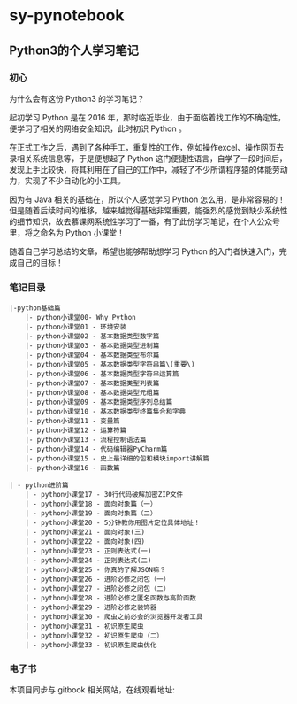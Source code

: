 # sy-pynotebook

## Python3的个人学习笔记

### 初心

为什么会有这份 Python3 的学习笔记？

起初学习 Python 是在 2016 年，那时临近毕业，由于面临着找工作的不确定性，便学习了相关的网络安全知识，此时初识 Python 。

在正式工作之后，遇到了各种手工，重复性的工作，例如操作excel、操作网页去录相关系统信息等，于是便想起了 Python 这门便捷性语言，自学了一段时间后，发现上手比较快，将其利用在了自己的工作中，减轻了不少所谓程序猿的体能劳动力，实现了不少自动化的小工具。

因为有 Java 相关的基础在，所以个人感觉学习 Python 怎么用，是非常容易的！但是随着后续时间的推移，越来越觉得基础非常重要，能强烈的感觉到缺少系统性的细节知识，故去慕课网系统性学习了一番，有了此份学习笔记，在个人公众号里，将之命名为 Python 小课堂！

随着自己学习总结的文章，希望也能够帮助想学习 Python 的入门者快速入门，完成自己的目标！

### 笔记目录

```
|-python基础篇
    |- python小课堂00- Why Python
    |- python小课堂01 - 环境安装
    |- python小课堂02 - 基本数据类型数字篇
    |- python小课堂03 - 基本数据类型进制篇
    |- python小课堂04 - 基本数据类型布尔篇
    |- python小课堂05 - 基本数据类型字符串篇\(重要\)
    |- python小课堂06 - 基本数据类型字符串运算篇
    |- python小课堂07 - 基本数据类型列表篇
    |- python小课堂08 - 基本数据类型元组篇
    |- python小课堂09 - 基本数据类型序列总结篇
    |- python小课堂10 - 基本数据类型终篇集合和字典
    |- python小课堂11 - 变量篇
    |- python小课堂12 - 运算符篇
    |- python小课堂13 - 流程控制语法篇
    |- python小课堂14 - 代码编辑器PyCharm篇
    |- python小课堂15 - 史上最详细的包和模块import讲解篇
    |- python小课堂16 - 函数篇
```


```
| - python进阶篇
    | - python小课堂17 - 30行代码破解加密ZIP文件
    | - python小课堂18 - 面向对象篇（一）
    | - python小课堂19 - 面向对象篇（二）
    | - python小课堂20 - 5分钟教你用图片定位具体地址！
    | - python小课堂21 - 面向对象(三)
    | - python小课堂22 - 面向对象(四)
    | - python小课堂23 - 正则表达式(一)
    | - python小课堂24 - 正则表达式(二)
    | - python小课堂25 - 你真的了解JSON嘛？
    | - python小课堂26 - 进阶必修之闭包（一）
    | - python小课堂27 - 进阶必修之闭包（二）
    | - python小课堂28 - 进阶必修之匿名函数与高阶函数
    | - python小课堂29 - 进阶必修之装饰器
    | - python小课堂30 - 爬虫之前必会的浏览器开发者工具
    | - python小课堂31 - 初识原生爬虫
    | - python小课堂32 - 初识原生爬虫（二）
    | - python小课堂33 - 初识原生爬虫优化

```
### 电子书
本项目同步与 gitbook 相关网站，在线观看地址: